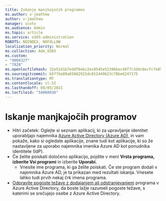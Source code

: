 ```yaml
---
title: Iskanje manjkajočih programov
ms.author: v-jmathew
author: v-jmathew
manager: scotv
ms.audience: Admin
ms.topic: article
ms.service: o365-administration
ROBOTS: NOINDEX, NOFOLLOW
localization_priority: Normal
ms.collection: Adm_O365
ms.custom:
- "9004327"
- "7828"
ms.openlocfilehash: 32e51d1b7eddf8ebc2ec8545e52396bac48f7c3ddc0ecfc7e85aea50ed5c452a
ms.sourcegitcommit: b5f7da89a650d2915dc652449623c78be6247175
ms.translationtype: MT
ms.contentlocale: sl-SI
ms.lasthandoff: 08/05/2021
ms.locfileid: "54068936"
---
```

# <a name="find-missing-applications"></a>Iskanje manjkajočih programov

- Hitri začetek: Oglejte si seznam aplikacij, ki za upravljanje identitet uporabljajo najemnika [Azure Active Directory (Azure AD),](https://docs.microsoft.com/azure/active-directory/manage-apps/view-applications-portal) in vam pokaže, kako si ogledate aplikacije, znane tudi kot aplikacije, ki so že nastavljene za uporabo najemnika imenika Azure AD kot ponudnika identitete (IdP).
- Če želite poiskati določeno aplikacijo, pojdite v meni **Vrsta programa,** **izberite Vsi programi** in izberite **Uporabi.**
  - Vnesite ime programa, ki ga želite poiskati. Če ste program dodali v najemnika Azure AD, je ta prikazan med rezultati iskanja. Vnesete lahko tudi prvih nekaj črk imena programa.
- [Odpravite pogoste težave z dodajanjem ali odstranjevanjem](https://docs.microsoft.com/azure/active-directory/manage-apps/troubleshoot-adding-apps) programa v Azure Active Directory, da boste lažje razumeli pogoste težave, s katerimi se srečujejo osebe z Azure Active Directory.
